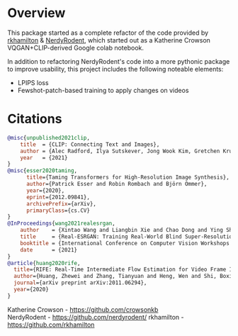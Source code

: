 # Overview

This package started as a complete refactor of the code provided by [rkhamilton](https://github.com/rkhamilton/) & [NerdyRodent](https://github.com/nerdyrodent/), which started out as a Katherine Crowson VQGAN+CLIP-derived Google colab notebook.

In addition to refactoring NerdyRodent's code into a more pythonic package to improve usability, this project includes the following noteable elements:
* LPIPS loss
* Fewshot-patch-based training to apply changes on videos


# Citations

```bibtex
@misc{unpublished2021clip,
    title  = {CLIP: Connecting Text and Images},
    author = {Alec Radford, Ilya Sutskever, Jong Wook Kim, Gretchen Krueger, Sandhini Agarwal},
    year   = {2021}
}
@misc{esser2020taming,
      title={Taming Transformers for High-Resolution Image Synthesis}, 
      author={Patrick Esser and Robin Rombach and Björn Ommer},
      year={2020},
      eprint={2012.09841},
      archivePrefix={arXiv},
      primaryClass={cs.CV}
}
@InProceedings{wang2021realesrgan,
    author    = {Xintao Wang and Liangbin Xie and Chao Dong and Ying Shan},
    title     = {Real-ESRGAN: Training Real-World Blind Super-Resolution with Pure Synthetic Data},
    booktitle = {International Conference on Computer Vision Workshops (ICCVW)},
    date      = {2021}
}
@article{huang2020rife,
  title={RIFE: Real-Time Intermediate Flow Estimation for Video Frame Interpolation},
  author={Huang, Zhewei and Zhang, Tianyuan and Heng, Wen and Shi, Boxin and Zhou, Shuchang},
  journal={arXiv preprint arXiv:2011.06294},
  year={2020}
}
```

Katherine Crowson - <https://github.com/crowsonkb>  
NerdyRodent - <https://github.com/nerdyrodent/>
rkhamilton - <https://github.com/rkhamilton>

